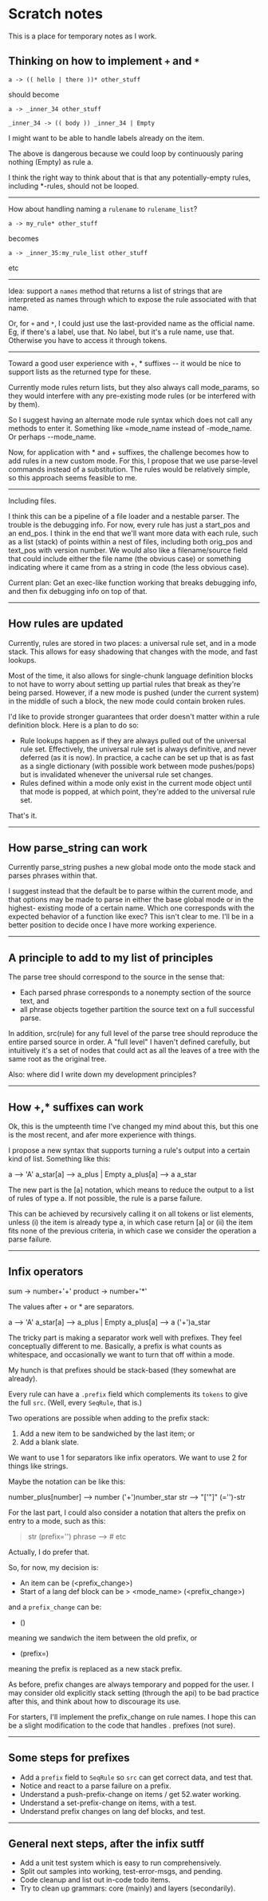 # Scratch notes

This is a place for temporary notes as I work.

## Thinking on how to implement `+` and `*`

    a -> (( hello | there ))* other_stuff

should become

    a -> _inner_34 other_stuff
    
    _inner_34 -> (( body )) _inner_34 | Empty

I might want to be able to handle labels already on the item.

The above is dangerous because we could loop by continuously paring
nothing (Empty) as rule a.

I think the right way to think about that is that any potentially-empty
rules, including *-rules, should not be looped.

----

How about handling naming a `rulename` to `rulename_list`?

    a -> my_rule* other_stuff

becomes

    a -> _inner_35:my_rule_list other_stuff

etc

---

Idea: support a `names` method that returns a list of
strings that are interpreted as names through which to
expose the rule associated with that name.

Or, for `+` and `*`, I could just use the last-provided
name as the official name. Eg, if there's a label, use that.
No label, but it's a rule name, use that. Otherwise you have
to access it through tokens.

---

Toward a good user experience with +, * suffixes -- it would
be nice to support lists as the returned type for these.

Currently mode rules return lists, but they also always call
mode_params, so they would interfere with any pre-existing
mode rules (or be interfered with by them).

So I suggest having an alternate mode rule syntax which does
not call any methods to enter it. Something like =mode_name
instead of -mode_name. Or perhaps --mode_name.

Now, for application with * and + suffixes, the challenge
becomes how to add rules in a new custom mode. For this, I
propose that we use parse-level commands instead of a
substitution. The rules would be relatively simple, so this
approach seems feasible to me.

---

Including files.

I think this can be a pipeline of a file loader and a nestable
parser. The trouble is the debugging info. For now, every rule
has just a start_pos and an end_pos. I think in the end that we'll
want more data with each rule, such as a list (stack) of points
within a nest of files, including both orig_pos and text_pos with
version number. We would also like a filename/source field that
could include either the file name (the obvious case) or something
indicating where it came from as a string in code (the less obvious
case).

Current plan: Get an exec-like function working that breaks
debugging info, and then fix debugging info on top of that.

---

## How rules are updated

Currently, rules are stored in two places: a universal rule set, and in a mode
stack. This allows for easy shadowing that changes with the mode, and fast
lookups.

Most of the time, it also allows for single-chunk language definition blocks to
not have to worry about setting up partial rules that break as they're being
parsed. However, if a new mode is pushed (under the current system) in the
middle of such a block, the new mode could contain broken rules.

I'd like to provide stronger guarantees that order doesn't matter within a
rule definition block. Here is a plan to do so:

* Rule lookups happen as if they are always pulled out of the universal rule
  set. Effectively, the universal rule set is always definitive, and never
  deferred (as it is now). In practice, a cache can be set up that is as fast as
  a single dictionary (with possible work between mode pushes/pops) but is
  invalidated whenever the universal rule set changes.
* Rules defined within a mode only exist in the current mode object until that
  mode is popped, at which point, they're added to the universal rule set.

That's it.

---

## How parse_string can work

Currently parse_string pushes a new global mode onto the mode stack and parses
phrases within that.

I suggest instead that the default be to parse within the current mode, and that
options may be made to parse in either the base global mode or in the highest-
existing mode of a certain name. Which one corresponds with the expected
behavior of a function like exec? This isn't clear to me. I'll be in a better
position to decide once I have more working experience.

---

## A principle to add to my list of principles

The parse tree should correspond to the source in the sense that:

* Each parsed phrase corresponds to a nonempty section of the source text, and
* all phrase objects together partition the source text on a full successful
  parse.

In addition, src(rule) for any full level of the parse tree should reproduce the
entire parsed source in order. A "full level" I haven't defined carefully, but
intuitively it's a set of nodes that could act as all the leaves of a tree with
the same root as the original tree.

Also: where did I write down my development principles?

---

## How +,* suffixes can work

Ok, this is the umpteenth time I've changed my mind about this, but this one is
the most recent, and afer more experience with things.

I propose a new syntax that supports turning a rule's output into a certain kind
of list. Something like this:

>
  a -->
    'A'
  a_star[a] --> a_plus | Empty
  a_plus[a] -->
    a a_star

The new part is the [a] notation, which means to reduce the output to a list of
rules of type a. If not possible, the rule is a parse failure.

This can be achieved by recursively calling it on all tokens or list elements,
unless (i) the item is already type a, in which case return [a] or (ii) the item
fits none of the previous criteria, in which case we consider the operation a
parse failure.

---

## Infix operators

>
  sum -> number+'+'
  product -> number+'*'

The values after + or * are separators.

>
  a -->
    'A'
  a_star[a] --> a_plus | Empty
  a_plus[a] -->
    a ('+')a_star

The tricky part is making a separator work well with prefixes.
They feel conceptually different to me.
Basically, a prefix is what counts as whitespace, and occasionally we want
to turn that off within a mode.

My hunch is that prefixes should be stack-based (they somewhat are already).

Every rule can have a `.prefix` field which complements its `tokens` to give
the full `src`. (Well, every `SeqRule`, that is.)

Two operations are possible when adding to the prefix stack:
1. Add a new item to be sandwiched by the last item; or
2. Add a blank slate.

We want to use 1 for separators like infix operators.
We want to use 2 for things like strings.

Maybe the notation can be like this:

>
  number_plus[number] -->
    number ('+')number_star
  str -->
    "['\"]" (='')-str

For the last part, I could also consider a notation that alters the prefix on
entry to a mode, such as this:

> str (prefix='')
  phrase --> # etc

Actually, I do prefer that.

So, for now, my decision is:

* An item can be (<prefix_change>)<item>
* Start of a lang def block can be > <mode_name> (<prefix_change>)

and a `prefix_change` can be:

* (<item>)

meaning we sandwich the item between the old prefix, or

* (prefix=<item>)

meaning the prefix is replaced as a new stack prefix.

As before, prefix changes are always temporary and popped for the user.
I may consider old explicitly stack setting (through the api) to be bad
practice after this, and think about how to discourage its use.

For starters, I'll implement the prefix_change on rule names. I hope this
can be a slight modification to the code that handles . prefixes (not sure).

---

## Some steps for prefixes

* Add a `prefix` field to `SeqRule` so `src` can get correct data, and
  test that.
* Notice and react to a parse failure on a prefix.
* Understand a push-prefix-change on items / get 52.water working.
* Understand a set-prefix-change on items, with a test.
* Understand prefix changes on lang def blocks, and test.

---

## General next steps, after the infix sutff

* Add a unit test system which is easy to run comprehensively.
* Split out samples into working, test-error-msgs, and pending.
* Code cleanup and list out in-code todo items.
* Try to clean up grammars: core (mainly) and layers (secondarily).
